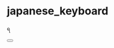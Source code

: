 # japanese_keyboard

<pre><code>ရ</code></pre>
<button onclick="navigator.clipboard.writeText(this.previousElementSibling.innerText);">
</button>
